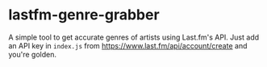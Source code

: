 # lastfm-genre-grabber
A simple tool to get accurate genres of artists using Last.fm's API. Just add an API key in `index.js` from https://www.last.fm/api/account/create and you're golden.
